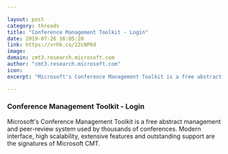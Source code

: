 ```yaml
---

layout: post
category: threads
title: "Conference Management Toolkit - Login"
date: 2019-07-26 16:05:28
link: https://vrhk.co/2ZcNP6d
image: 
domain: cmt3.research.microsoft.com
author: "cmt3.research.microsoft.com"
icon: 
excerpt: "Microsoft's Conference Management Toolkit is a free abstract management and peer-review system used by thousands of conferences. Modern interface, high scalability, extensive features and outstanding support are the signatures of Microsoft CMT."

---
```


### Conference Management Toolkit - Login

Microsoft's Conference Management Toolkit is a free abstract management and peer-review system used by thousands of conferences. Modern interface, high scalability, extensive features and outstanding support are the signatures of Microsoft CMT.
